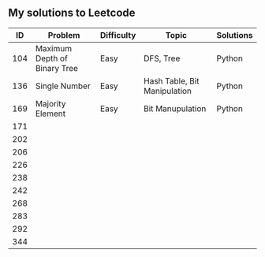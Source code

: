 ## My solutions to Leetcode


ID  | Problem                      | Difficulty | Topic                        | Solutions
----|------------------------------|------------|------------------------------|-----------
104 | Maximum Depth of Binary Tree | Easy       | DFS, Tree                    | Python
136 | Single Number                | Easy       | Hash Table, Bit Manipulation | Python
169 | Majority Element             | Easy       | Bit Manupulation             | Python
171 |
202 |
206 |
226 |
238 |
242 |
268 |
283 |
292 |
344 |


